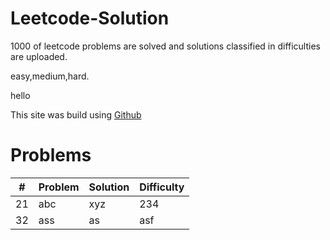 # Leetcode-Solution
1000 of leetcode problems are solved and solutions classified in difficulties are uploaded. 

easy,medium,hard.

hello

This site was build using [Github](https://leetcode.com/problemset/all/?page=1)

# Problems
#|Problem|Solution|Difficulty
 --- | --- | --- | --- 
21|abc|xyz|234
32|ass|as|asf
